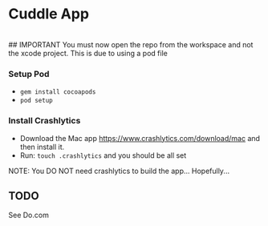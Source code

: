 # Cuddle App
<br>
## IMPORTANT
  You must now open the repo from the workspace and not the xcode
project. This is due to using a pod file

### Setup Pod
* `gem install cocoapods`
* `pod setup`

### Install Crashlytics
* Download the Mac app https://www.crashlytics.com/download/mac and then
install it.
* Run: `touch .crashlytics` and you should be all set

NOTE: You DO NOT need crashlytics to build the app...
Hopefully...

## TODO
  See Do.com
